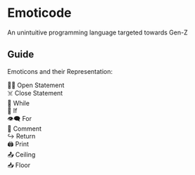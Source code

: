 # Emoticode
An unintuitive programming language targeted towards Gen-Z


## Guide
Emoticons and their Representation:

👶🏾  Open Statement \
☠️ 	Close Statement \
🔄   While \
🤔 	If \
👁‍🗨	For \
💬	Comment \
↪️	Return \
🖨 	Print \
📤	Ceiling \
📥	Floor 
	

